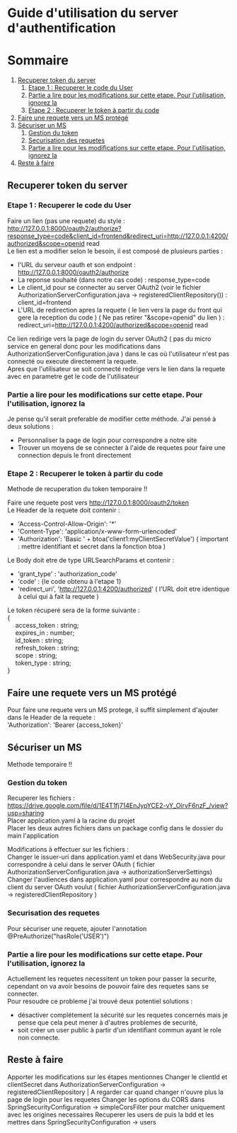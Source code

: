 # Guide d'utilisation du server d'authentification

# Sommaire
1. [Recuperer token du server](#Recuperer)
   1. [Etape 1 : Recuperer le code du User](#Code)
   2. [Partie a lire pour les modifications sur cette etape. Pour l'utilisation, ignorez la](#CodeMod)
   3. [Etape 2 : Recuperer le token à partir du code](#token)
2. [Faire une requete vers un MS protégé](#reqMS)
3. [Sécuriser un MS](#secuMS)
   1. [Gestion du token](#gestToken)
   2. [Securisation des requetes](#reqSec)
   3. [Partie a lire pour les modifications sur cette etape. Pour l'utilisation, ignorez la](#reqSecMod)
4. [Reste à faire](#WIP)

## Recuperer token du server<a name="Recuperer" />
### Etape 1 : Recuperer le code du User<a name="Code" />
Faire un lien (pas une requete) du style : \
http://127.0.0.1:8000/oauth2/authorize?response_type=code&client_id=frontend&redirect_uri=http://127.0.0.1:4200/authorized&scope=openid read \
Le lien est a modifier selon le besoin, il est composé de plusieurs parties :
- l'URL du serveur oauth et son endpoint : http://127.0.0.1:8000/oauth2/authorize
- La reponse souhaité (dans notre cas code) : response_type=code
- Le client_id pour se connecter au server OAuth2 (voir le fichier AuthorizationServerConfiguration.java -> registeredClientRepository()) : client_id=frontend
- L'URL de redirection apres la requete ( le lien vers la page du front qui gere la reception du code ) ( Ne pas retirer "&scope=openid" du lien ) : redirect_uri=http://127.0.0.1:4200/authorized&scope=openid read

Ce lien redirige vers la page de login du server OAuth2 ( pas du micro service en general donc pour les modifications dans AuthorizationServerConfiguration.java ) dans le cas où l'utilisateur n'est pas connecté ou execute directement la requete.\
Apres que l'utilisateur se soit connecté redirige vers le lien dans la requete avec en parametre get le code de l'utilisateur

### Partie a lire pour les modifications sur cette etape. Pour l'utilisation, ignorez la<a name="CodeMod" />
Je pense qu'il serait preferable de modifier cette méthode.
J'ai pensé à deux solutions : 
- Personnaliser la page de login pour correspondre a notre site
- Trouver un moyens de se connecter à l'aide de requetes pour faire une connection depuis le front directement

### Etape 2 : Recuperer le token à partir du code<a name="token" />

Methode de recuperation du token temporaire !!

Faire une requete post vers http://127.0.0.1:8000/oauth2/token \
Le Header de la requete doit contenir :
- 'Access-Control-Allow-Origin': '*'
- 'Content-Type': 'application/x-www-form-urlencoded'
- 'Authorization': 'Basic ' + btoa('client1:myClientSecretValue') ( important : mettre identifiant et secret dans la fonction btoa )

Le Body doit etre de type URLSearchParams et contenir :
- 'grant_type' : 'authorization_code'
- 'code' : {le code obtenu à l'etape 1}
- 'redirect_uri', 'http://127.0.0.1:4200/authorized' ( l'URL doit etre identique à celui qui à fait la requete )

Le token récuperé sera de la forme suivante : \
{\
&emsp; access_token : string;\
&emsp; expires_in : number;\
&emsp; id_token : string;\
&emsp; refresh_token : string;\
&emsp; scope : string;\
&emsp; token_type : string;\
}

## Faire une requete vers un MS protégé<a name="reqMS" />
Pour faire une requete vers un MS protege, il suffit simplement d'ajouter dans le Header de la requete :\
'Authorization': 'Bearer {access_token}'

## Sécuriser un MS<a name="secuMS" />

Methode temporaire !!

### Gestion du token<a name="gestToken" />
Recuperer les fichiers : https://drive.google.com/file/d/1E4T1fj714EnJypYCE2-vY_OirvF6nzF_/view?usp=sharing \
Placer application.yaml à la racine du projet\
Placer les deux autres fichiers dans un package config dans le dossier du main l'application

Modifications à effectuer sur les fichiers : \
Changer le issuer-uri dans application.yaml et dans WebSecurity.java pour correspondre à celui dans le server OAuth ( fichier AuthorizationServerConfiguration.java -> authorizationServerSettings)\
Changer l'audiences dans application.yaml pour correspondre au nom du client du server OAuth voulut ( fichier AuthorizationServerConfiguration.java -> registeredClientRepository )

### Securisation des requetes<a name="reqSec" />
Pour sécuriser une requete, ajouter l'annotation \
@PreAuthorize("hasRole('USER')")

### Partie a lire pour les modifications sur cette etape. Pour l'utilisation, ignorez la<a name="reqSecMod" />
Actuellement les requetes necessitent un token pour passer la securite, cependant on va avoir besoins de pouvoir faire des requetes sans se connecter.\
Pour resoudre ce probleme j'ai trouvé deux potentiel solutions :
- désactiver complétement la sécurité sur les requetes concernés mais je pense que cela peut mener à d'autres problemes de securité,
- soit créer un user public à partir d'un identifiant commun ayant le role non connecte.

## Reste à faire<a name="WIP" />
Apporter les modifications sur les étapes mentionnes
Changer le clientId et clientSecret dans AuthorizationServerConfiguration -> registeredClientRepository | A regarder car quand changer n'ouvre plus la page de login pour les requetes
Changer les options du CORS dans SpringSecurityConfiguration -> simpleCorsFilter pour matcher uniquement avec les origines necessaires
Recuperer les users de puis la bdd et les mettres dans SpringSecurityConfiguration -> users